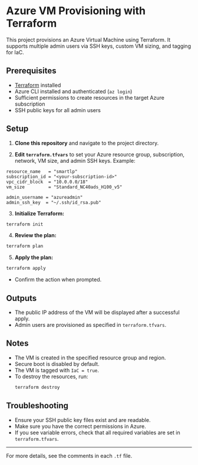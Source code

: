 # Azure VM Provisioning with Terraform

This project provisions an Azure Virtual Machine using Terraform. It supports multiple admin users via SSH keys, custom VM sizing, and tagging for IaC.

## Prerequisites
- [Terraform](https://www.terraform.io/downloads.html) installed
- Azure CLI installed and authenticated (`az login`)
- Sufficient permissions to create resources in the target Azure subscription
- SSH public keys for all admin users

## Setup
1. **Clone this repository** and navigate to the project directory.

2. **Edit `terraform.tfvars`** to set your Azure resource group, subscription, network, VM size, and admin SSH keys. Example:

```hcl
resource_name   = "smartlp"
subscription_id = "<your-subscription-id>"
vpc_cidr_block  = "10.0.0.0/18"
vm_size         = "Standard_NC40ads_H100_v5"

admin_username = "azureadmin"
admin_ssh_key  = "~/.ssh/id_rsa.pub"
```

3. **Initialize Terraform:**
```bash
terraform init
```

4. **Review the plan:**
```bash
terraform plan
```

5. **Apply the plan:**
```bash
terraform apply
```
- Confirm the action when prompted.

## Outputs
- The public IP address of the VM will be displayed after a successful apply.
- Admin users are provisioned as specified in `terraform.tfvars`.

## Notes
- The VM is created in the specified resource group and region.
- Secure boot is disabled by default.
- The VM is tagged with `IaC = true`.
- To destroy the resources, run:
  ```bash
  terraform destroy
  ```

## Troubleshooting
- Ensure your SSH public key files exist and are readable.
- Make sure you have the correct permissions in Azure.
- If you see variable errors, check that all required variables are set in `terraform.tfvars`.

---

For more details, see the comments in each `.tf` file.
